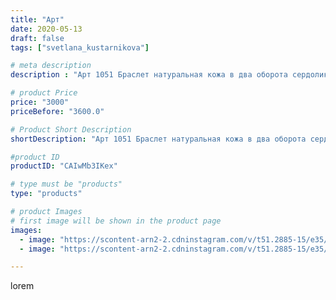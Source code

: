 ```yaml
---
title: "Арт"
date: 2020-05-13
draft: false
tags: ["svetlana_kustarnikova"]

# meta description
description : "Арт 1051 Браслет натуральная кожа в два оборота сердолик и лазурит"

# product Price
price: "3000"
priceBefore: "3600.0"

# Product Short Description
shortDescription: "Арт 1051 Браслет натуральная кожа в два оборота сердолик и лазурит"

#product ID
productID: "CAIwMb3IKex"

# type must be "products"
type: "products"

# product Images
# first image will be shown in the product page
images:
  - image: "https://scontent-arn2-2.cdninstagram.com/v/t51.2885-15/e35/98157854_366979077591624_7327563349242704555_n.jpg?_nc_ht=scontent-arn2-2.cdninstagram.com&_nc_cat=100&_nc_ohc=m2kgBGpwif4AX-L1fPZ&se=7&tp=1&oh=44c16eb9d7ae90c8d084926301e35689&oe=60614E4A&ig_cache_key=MjMwODMwNjc2NDU4MzUwNjc0MA%3D%3D.2"
  - image: "https://scontent-arn2-2.cdninstagram.com/v/t51.2885-15/e35/96570466_138099104461196_4454228235035240475_n.jpg?_nc_ht=scontent-arn2-2.cdninstagram.com&_nc_cat=108&_nc_ohc=-mW_YVLF1dIAX-wN6XQ&se=7&tp=1&oh=6472cbdefe094f55bf147cf4950258fc&oe=6060C9B5&ig_cache_key=MjMwODMwNjc2NDUwODE1NTgzMg%3D%3D.2"

---
```

lorem

